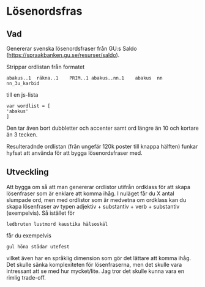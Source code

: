 # Lösenordsfras

## Vad

Genererar svenska lösenordsfraser från GU:s Saldo (https://spraakbanken.gu.se/resurser/saldo).

Strippar ordlistan från formatet

`abakus..1	räkna..1	PRIM..1	abakus..nn.1	abakus	nn	nn_3u_karbid`

till en js-lista

```
var wordlist = [
'abakus'
] 
```

Den tar även bort dubbletter och accenter samt ord längre än 10 och kortare än 3 tecken.

Resulteradnde ordlistan (från ungefär 120k poster till knappa hälften) funkar hyfsat att använda för att bygga lösenordsfraser med.

## Utveckling

Att bygga om så att man genererar ordlistor utifrån ordklass för att skapa lösenfraser som är enklare att komma ihåg. I nuläget får du X antal slumpade ord, men med ordlistor som är medvetna om ordklass kan du skapa lösenfraser av typen adjektiv + substantiv + verb + substantiv (exempelvis). Så istället för 

`ledbruten lustmord kaustika hälsoskäl`

får du exempelvis

`gul höna städar utefest`

vilket även har en språklig dimension som gör det lättare att komma ihåg. Det skulle sänka komplexiteten för lösenfraserna, men det skulle vara intressant att se med hur mycket/lite. Jag tror det skulle kunna vara en rimlig trade-off.
